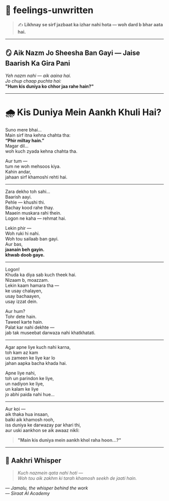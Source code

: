 # 🌿 feelings-unwritten  

> ✍️ **Likhnay se sirf jazbaat ka izhar nahi hota — woh dard b bhar aata hai.**

---

## 🪞 Aik Nazm Jo Sheesha Ban Gayi — Jaise Baarish Ka Gira Pani  
_Yeh nazm nahi — aik aaina hai.  
Jo chup chaap puchta hai:_  
**"Hum kis duniya ko chhor jaa rahe hain?"**

---

# 🌧️ Kis Duniya Mein Aankh Khuli Hai?

Suno mere bhai...  
Main sirf itna kehna chahta tha:  
**“Phir miltay hain.”**  
Magar dil…  
woh kuch zyada kehna chahta tha.  

Aur tum —  
tum ne woh mehsoos kiya.  
Kahin andar,  
jahaan sirf khamoshi rehti hai.

---

Zara dekho toh sahi...  
Baarish aayi.  
Pehle — khushi thi.  
Bachay kood rahe thay.  
Maaein muskara rahi thein.  
Logon ne kaha — rehmat hai.

Lekin phir —  
Woh ruki hi nahi.  
Woh tou sailaab ban gayi.  
Aur bas,  
**jaanain beh gayin.**  
**khwab doob gaye.**

---

Logon!  
Khuda ka diya sab kuch theek hai.  
Nizaam b, moazzam.  
Lekin kaam hamara tha —  
ke usay chalayen,  
usay bachaayen,  
usay izzat dein.

Aur hum?  
Tohr dete hain.  
Taweel karte hain.  
Palat kar nahi dekhte —  
jab tak museebat darwaza nahi khatkhatati.

---

Agar apne liye kuch nahi karna,  
toh kam az kam  
us zameen ke liye kar lo  
jahan aapka bacha khada hai.  

Apne liye nahi,  
toh un parindon ke liye,  
un nadiyon ke liye,  
un kalam ke liye  
jo abhi paida nahi hue...

---

Aur koi —  
aik thaka hua insaan,  
balki aik khamosh rooh,  
iss duniya ke darwazay par khari thi,  
aur uski aankhon se aik awaaz nikli:

> **"Main kis duniya mein aankh khol raha hoon…?"**

---

## 🌙 Aakhri Whisper

> _Kuch nazmein qata nahi hoti —  
> Woh tou aik zakhm ki tarah khamosh seekh de jaati hain._  

— *Jamalu, the whisper behind the work*  
— *Siraat AI Academy*
